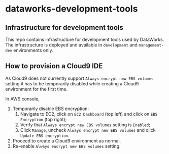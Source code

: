 # dataworks-development-tools

## Infrastructure for development tools

This repo contains infrastructure for development tools used by DataWorks. The infrastructure is deployed and available in `development` and `management-dev` environments only. 

## How to provision a Cloud9 IDE

As Cloud9 does not currently support `Always encrypt new EBS volumes` setting it has to be temporarily disabled while creating a Cloud9 environment for the first time.

In AWS console, 
1. Temporarily disable EBS encryption: 
    1. Navigate to EC2, click on `EC2 Dashboard` (top left) and click on `EBS Encryption` (top right);
    1. Verify that `Always encrypt new EBS volumes` setting is `Enabled`;
    1. Click `Manage`, uncheck `Always encrypt new EBS volumes` and click `Update EBS encryption`.
1. Proceed to create a Cloud9 environment as normal.
1. Re-enable `Always encrypt new EBS volumes` setting.


